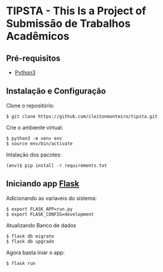 # TIPSTA - This Is a Project of Submissão de Trabalhos Acadêmicos

## Pré-requisitos
* [Python3](https://www.python.org/download/releases/3.0/)

## Instalação e Configuração

Clone o repositório:
```
$ git clone https://github.com/cleitonmonteiro/tipsta.git
```

Crie o ambiente virtual:
```
$ python3 -m venv env
$ source env/bin/activate
```

Intalação dos pacotes:
```
(env)$ pip install -r requirements.txt
```

## Iniciando app [Flask](http://flask.pocoo.org/)
Adicionando as variaveis do sistema:
```
$ export FLASK_APP=run.py
$ export FLASK_CONFIG=development
```
Atualizando Banco de dados
```
$ flask db migrate
$ flask db upgrade
```

Agora basta iniar o app:
```
$ flask run
```
